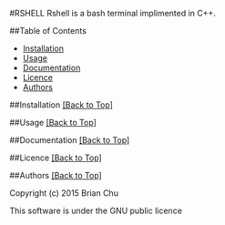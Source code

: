 #RSHELL
Rshell is a bash terminal implimented in C++. 

##Table of Contents
 * [Installation](#installation)
 * [Usage](#usage)
 * [Documentation](#documentation)
 * [Licence](#licence)
 * [Authors](#authors) 

##Installation
[[Back to Top]](#table-of-contents)


##Usage
[[Back to Top]](#table-of-contents)


##Documentation
[[Back to Top]](#table-of-contents)


##Licence
[[Back to Top]](#table-of-contents)


##Authors
[[Back to Top]](#table-of-contents)

Copyright (c) 2015 Brian Chu

This software is under the GNU public licence


